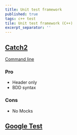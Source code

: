 ```yaml
---
title: Unit test framework
published: true
tags: c++ test
tile: Unit test framework (C++)
excerpt_separator: ''
---
```

## [Catch2](https://github.com/catchorg/Catch2) 
[Command line](https://github.com/catchorg/Catch2/blob/master/docs/command-line.md#command-line)

### Pro
- Header only
- BDD syntax

### Cons
- No Mocks 


## [Google Test](https://github.com/google/googletest)
